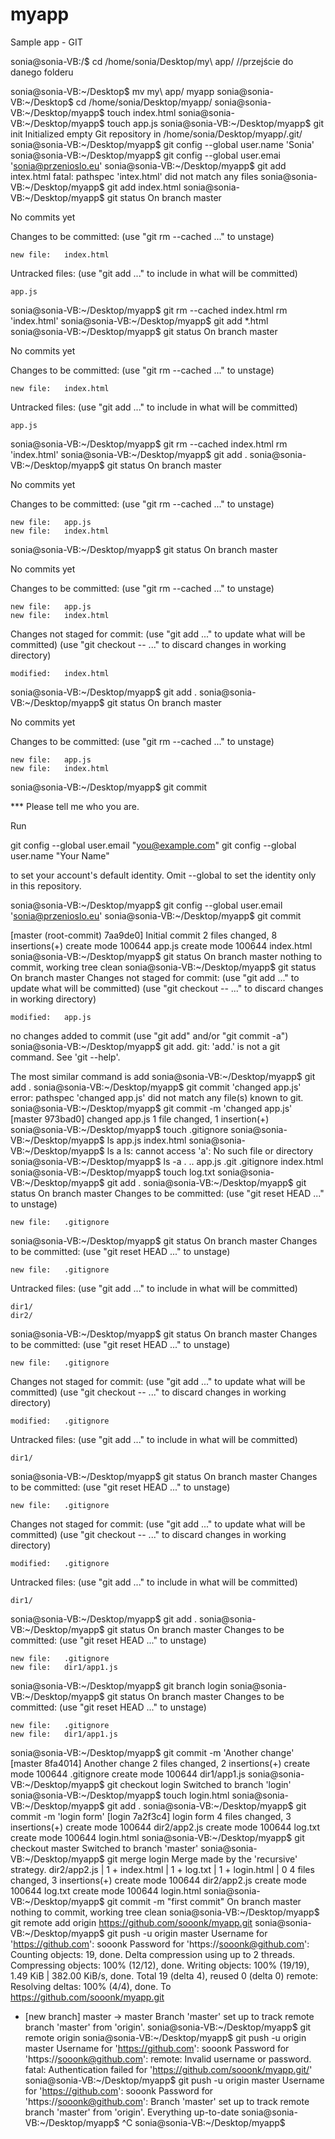 # myapp
Sample app - GIT

sonia@sonia-VB:/$ cd /home/sonia/Desktop/my\ app/ //przejście do danego folderu

sonia@sonia-VB:~/Desktop$ mv  my\ app/ myapp
sonia@sonia-VB:~/Desktop$ cd /home/sonia/Desktop/myapp/
sonia@sonia-VB:~/Desktop/myapp$ touch index.html
sonia@sonia-VB:~/Desktop/myapp$ touch app.js
sonia@sonia-VB:~/Desktop/myapp$ git init
Initialized empty Git repository in /home/sonia/Desktop/myapp/.git/
sonia@sonia-VB:~/Desktop/myapp$ git config --global user.name 'Sonia'
sonia@sonia-VB:~/Desktop/myapp$ git config --global user.emai 'sonia@przenioslo.eu'
sonia@sonia-VB:~/Desktop/myapp$ git add intex.html
fatal: pathspec 'intex.html' did not match any files
sonia@sonia-VB:~/Desktop/myapp$ git add index.html
sonia@sonia-VB:~/Desktop/myapp$ git status
On branch master

No commits yet

Changes to be committed:
  (use "git rm --cached <file>..." to unstage)

	new file:   index.html

Untracked files:
  (use "git add <file>..." to include in what will be committed)

	app.js

sonia@sonia-VB:~/Desktop/myapp$ git rm --cached index.html
rm 'index.html'
sonia@sonia-VB:~/Desktop/myapp$ git add *.html
sonia@sonia-VB:~/Desktop/myapp$ git status
On branch master

No commits yet

Changes to be committed:
  (use "git rm --cached <file>..." to unstage)

	new file:   index.html

Untracked files:
  (use "git add <file>..." to include in what will be committed)

	app.js

sonia@sonia-VB:~/Desktop/myapp$ git rm --cached index.html
rm 'index.html'
sonia@sonia-VB:~/Desktop/myapp$ git add .
sonia@sonia-VB:~/Desktop/myapp$ git status
On branch master

No commits yet

Changes to be committed:
  (use "git rm --cached <file>..." to unstage)

	new file:   app.js
	new file:   index.html

sonia@sonia-VB:~/Desktop/myapp$ git status
On branch master

No commits yet

Changes to be committed:
  (use "git rm --cached <file>..." to unstage)

	new file:   app.js
	new file:   index.html

Changes not staged for commit:
  (use "git add <file>..." to update what will be committed)
  (use "git checkout -- <file>..." to discard changes in working directory)

	modified:   index.html

sonia@sonia-VB:~/Desktop/myapp$ git add .
sonia@sonia-VB:~/Desktop/myapp$ git status
On branch master

No commits yet

Changes to be committed:
  (use "git rm --cached <file>..." to unstage)

	new file:   app.js
	new file:   index.html

sonia@sonia-VB:~/Desktop/myapp$ git commit

*** Please tell me who you are.

Run

  git config --global user.email "you@example.com"
  git config --global user.name "Your Name"

to set your account's default identity.
Omit --global to set the identity only in this repository.

sonia@sonia-VB:~/Desktop/myapp$ git config --global user.email 'sonia@przenioslo.eu'
sonia@sonia-VB:~/Desktop/myapp$ git commit

[master (root-commit) 7aa9de0]  Initial commit
 2 files changed, 8 insertions(+)
 create mode 100644 app.js
 create mode 100644 index.html
sonia@sonia-VB:~/Desktop/myapp$ git status
On branch master
nothing to commit, working tree clean
sonia@sonia-VB:~/Desktop/myapp$ git status
On branch master
Changes not staged for commit:
  (use "git add <file>..." to update what will be committed)
  (use "git checkout -- <file>..." to discard changes in working directory)

	modified:   app.js

no changes added to commit (use "git add" and/or "git commit -a")
sonia@sonia-VB:~/Desktop/myapp$ git add.
git: 'add.' is not a git command. See 'git --help'.

The most similar command is
	add
sonia@sonia-VB:~/Desktop/myapp$ git add .
sonia@sonia-VB:~/Desktop/myapp$ git commit 'changed app.js'
error: pathspec 'changed app.js' did not match any file(s) known to git.
sonia@sonia-VB:~/Desktop/myapp$ git commit -m  'changed app.js'
[master 973bad0] changed app.js
 1 file changed, 1 insertion(+)
sonia@sonia-VB:~/Desktop/myapp$ touch .gitignore
sonia@sonia-VB:~/Desktop/myapp$ ls
app.js  index.html
sonia@sonia-VB:~/Desktop/myapp$ ls a
ls: cannot access 'a': No such file or directory
sonia@sonia-VB:~/Desktop/myapp$ ls -a
.  ..  app.js  .git  .gitignore  index.html
sonia@sonia-VB:~/Desktop/myapp$ touch log.txt
sonia@sonia-VB:~/Desktop/myapp$ git add .
sonia@sonia-VB:~/Desktop/myapp$ git status
On branch master
Changes to be committed:
  (use "git reset HEAD <file>..." to unstage)

	new file:   .gitignore

sonia@sonia-VB:~/Desktop/myapp$ git status
On branch master
Changes to be committed:
  (use "git reset HEAD <file>..." to unstage)

	new file:   .gitignore

Untracked files:
  (use "git add <file>..." to include in what will be committed)

	dir1/
	dir2/

sonia@sonia-VB:~/Desktop/myapp$ git status
On branch master
Changes to be committed:
  (use "git reset HEAD <file>..." to unstage)

	new file:   .gitignore

Changes not staged for commit:
  (use "git add <file>..." to update what will be committed)
  (use "git checkout -- <file>..." to discard changes in working directory)

	modified:   .gitignore

Untracked files:
  (use "git add <file>..." to include in what will be committed)

	dir1/

sonia@sonia-VB:~/Desktop/myapp$ git status
On branch master
Changes to be committed:
  (use "git reset HEAD <file>..." to unstage)

	new file:   .gitignore

Changes not staged for commit:
  (use "git add <file>..." to update what will be committed)
  (use "git checkout -- <file>..." to discard changes in working directory)

	modified:   .gitignore

Untracked files:
  (use "git add <file>..." to include in what will be committed)

	dir1/

sonia@sonia-VB:~/Desktop/myapp$ git add .
sonia@sonia-VB:~/Desktop/myapp$ git status
On branch master
Changes to be committed:
  (use "git reset HEAD <file>..." to unstage)

	new file:   .gitignore
	new file:   dir1/app1.js

sonia@sonia-VB:~/Desktop/myapp$ git branch login
sonia@sonia-VB:~/Desktop/myapp$ git status
On branch master
Changes to be committed:
  (use "git reset HEAD <file>..." to unstage)

	new file:   .gitignore
	new file:   dir1/app1.js

sonia@sonia-VB:~/Desktop/myapp$ git commit -m 'Another change'
[master 8fa4014] Another change
 2 files changed, 2 insertions(+)
 create mode 100644 .gitignore
 create mode 100644 dir1/app1.js
sonia@sonia-VB:~/Desktop/myapp$ git checkout login
Switched to branch 'login'
sonia@sonia-VB:~/Desktop/myapp$ touch login.html
sonia@sonia-VB:~/Desktop/myapp$ git add .
sonia@sonia-VB:~/Desktop/myapp$ git commit -m 'login form'
[login 7a2f3c4] login form
 4 files changed, 3 insertions(+)
 create mode 100644 dir2/app2.js
 create mode 100644 log.txt
 create mode 100644 login.html
sonia@sonia-VB:~/Desktop/myapp$ git checkout master
Switched to branch 'master'
sonia@sonia-VB:~/Desktop/myapp$ git merge login
Merge made by the 'recursive' strategy.
 dir2/app2.js | 1 +
 index.html   | 1 +
 log.txt      | 1 +
 login.html   | 0
 4 files changed, 3 insertions(+)
 create mode 100644 dir2/app2.js
 create mode 100644 log.txt
 create mode 100644 login.html
sonia@sonia-VB:~/Desktop/myapp$ git commit -m "first commit"
On branch master
nothing to commit, working tree clean
sonia@sonia-VB:~/Desktop/myapp$ git remote add origin https://github.com/sooonk/myapp.git
sonia@sonia-VB:~/Desktop/myapp$ git push -u origin master
Username for 'https://github.com': sooonk
Password for 'https://sooonk@github.com': 
Counting objects: 19, done.
Delta compression using up to 2 threads.
Compressing objects: 100% (12/12), done.
Writing objects: 100% (19/19), 1.49 KiB | 382.00 KiB/s, done.
Total 19 (delta 4), reused 0 (delta 0)
remote: Resolving deltas: 100% (4/4), done.
To https://github.com/sooonk/myapp.git
 * [new branch]      master -> master
Branch 'master' set up to track remote branch 'master' from 'origin'.
sonia@sonia-VB:~/Desktop/myapp$ git remote
origin
sonia@sonia-VB:~/Desktop/myapp$ git push -u origin master
Username for 'https://github.com': sooonk
Password for 'https://sooonk@github.com': 
remote: Invalid username or password.
fatal: Authentication failed for 'https://github.com/sooonk/myapp.git/'
sonia@sonia-VB:~/Desktop/myapp$ git push -u origin master
Username for 'https://github.com': sooonk
Password for 'https://sooonk@github.com': 
Branch 'master' set up to track remote branch 'master' from 'origin'.
Everything up-to-date
sonia@sonia-VB:~/Desktop/myapp$ ^C
sonia@sonia-VB:~/Desktop/myapp$ 
